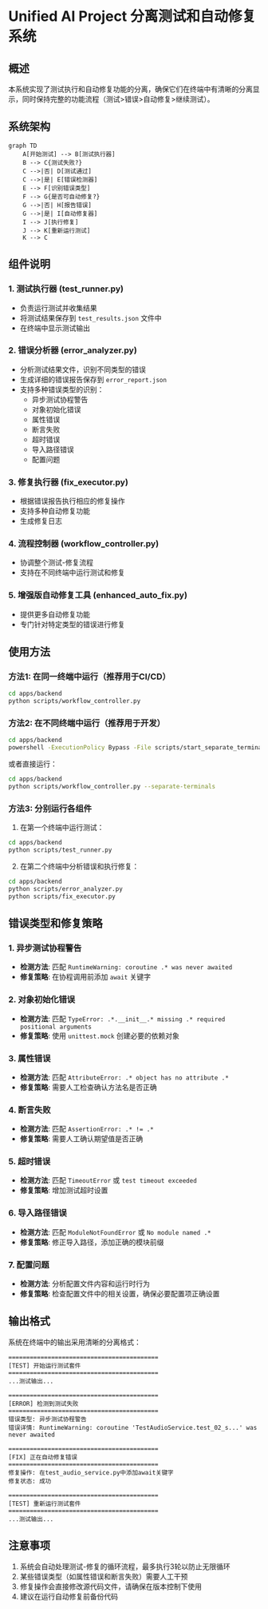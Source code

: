 # Unified AI Project 分离测试和自动修复系统

## 概述

本系统实现了测试执行和自动修复功能的分离，确保它们在终端中有清晰的分离显示，同时保持完整的功能流程（测试>错误>自动修复>继续测试）。

## 系统架构

```mermaid
graph TD
    A[开始测试] --> B[测试执行器]
    B --> C{测试失败?}
    C -->|否| D[测试通过]
    C -->|是| E[错误检测器]
    E --> F[识别错误类型]
    F --> G{是否可自动修复?}
    G -->|否| H[报告错误]
    G -->|是| I[自动修复器]
    I --> J[执行修复]
    J --> K[重新运行测试]
    K --> C
```

## 组件说明

### 1. 测试执行器 (test_runner.py)
- 负责运行测试并收集结果
- 将测试结果保存到 `test_results.json` 文件中
- 在终端中显示测试输出

### 2. 错误分析器 (error_analyzer.py)
- 分析测试结果文件，识别不同类型的错误
- 生成详细的错误报告保存到 `error_report.json`
- 支持多种错误类型的识别：
  - 异步测试协程警告
  - 对象初始化错误
  - 属性错误
  - 断言失败
  - 超时错误
  - 导入路径错误
  - 配置问题

### 3. 修复执行器 (fix_executor.py)
- 根据错误报告执行相应的修复操作
- 支持多种自动修复功能
- 生成修复日志

### 4. 流程控制器 (workflow_controller.py)
- 协调整个测试-修复流程
- 支持在不同终端中运行测试和修复

### 5. 增强版自动修复工具 (enhanced_auto_fix.py)
- 提供更多自动修复功能
- 专门针对特定类型的错误进行修复

## 使用方法

### 方法1: 在同一终端中运行（推荐用于CI/CD）

```bash
cd apps/backend
python scripts/workflow_controller.py
```

### 方法2: 在不同终端中运行（推荐用于开发）

```bash
cd apps/backend
powershell -ExecutionPolicy Bypass -File scripts/start_separate_terminals.ps1
```

或者直接运行：

```bash
cd apps/backend
python scripts/workflow_controller.py --separate-terminals
```

### 方法3: 分别运行各组件

1. 在第一个终端中运行测试：
```bash
cd apps/backend
python scripts/test_runner.py
```

2. 在第二个终端中分析错误和执行修复：
```bash
cd apps/backend
python scripts/error_analyzer.py
python scripts/fix_executor.py
```

## 错误类型和修复策略

### 1. 异步测试协程警告
- **检测方法**: 匹配 `RuntimeWarning: coroutine .* was never awaited`
- **修复策略**: 在协程调用前添加 `await` 关键字

### 2. 对象初始化错误
- **检测方法**: 匹配 `TypeError: .*.__init__.* missing .* required positional arguments`
- **修复策略**: 使用 `unittest.mock` 创建必要的依赖对象

### 3. 属性错误
- **检测方法**: 匹配 `AttributeError: .* object has no attribute .*`
- **修复策略**: 需要人工检查确认方法名是否正确

### 4. 断言失败
- **检测方法**: 匹配 `AssertionError: .* != .*`
- **修复策略**: 需要人工确认期望值是否正确

### 5. 超时错误
- **检测方法**: 匹配 `TimeoutError` 或 `test timeout exceeded`
- **修复策略**: 增加测试超时设置

### 6. 导入路径错误
- **检测方法**: 匹配 `ModuleNotFoundError` 或 `No module named .*`
- **修复策略**: 修正导入路径，添加正确的模块前缀

### 7. 配置问题
- **检测方法**: 分析配置文件内容和运行时行为
- **修复策略**: 检查配置文件中的相关设置，确保必要配置项正确设置

## 输出格式

系统在终端中的输出采用清晰的分离格式：

```
==========================================
[TEST] 开始运行测试套件
==========================================
...测试输出...

==========================================
[ERROR] 检测到测试失败
==========================================
错误类型: 异步测试协程警告
错误详情: RuntimeWarning: coroutine 'TestAudioService.test_02_s...' was never awaited

==========================================
[FIX] 正在自动修复错误
==========================================
修复操作: 在test_audio_service.py中添加await关键字
修复状态: 成功

==========================================
[TEST] 重新运行测试套件
==========================================
...测试输出...
```

## 注意事项

1. 系统会自动处理测试-修复的循环流程，最多执行3轮以防止无限循环
2. 某些错误类型（如属性错误和断言失败）需要人工干预
3. 修复操作会直接修改源代码文件，请确保在版本控制下使用
4. 建议在运行自动修复前备份代码